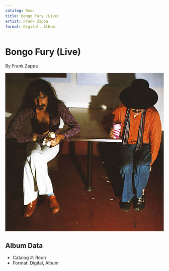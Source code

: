 ```yaml
---
catalog: Roon
title: Bongo Fury (Live)
artist: Frank Zappa
format: Digital, Album
---
```


# Bongo Fury (Live)

By Frank Zappa

![](../../assets/albumcovers/Frank_Zappa-Bongo_Fury_Live.png)

## Album Data

- Catalog #: Roon
- Format: Digital, Album

